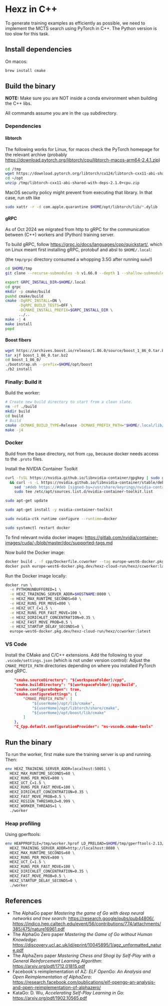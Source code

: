 # Hexz in C++

To generate training examples as efficiently as possible,
we need to implement the MCTS search using PyTorch in C++.
The Python version is too slow for this task.

## Install dependencies

On macos:

```bash
brew install cmake
```

## Build the binary

**NOTE:** Make sure you are NOT inside a conda environment when building the C++ libs.

All commands assume you are in the `cpp` subdirectory.

### Dependencies

#### libtorch

The following works for Linux, for macos check the PyTorch homepage
for the relevant archive (probably
<https://download.pytorch.org/libtorch/cpu/libtorch-macos-arm64-2.4.1.zip>)

```bash
cd /tmp
wget https://download.pytorch.org/libtorch/cu124/libtorch-cxx11-abi-shared-with-deps-2.4.1%2Bcu124.zip
cd ~/opt
unzip /tmp/libtorch-cxx11-abi-shared-with-deps-2.1.0+cpu.zip
```

MacOS security policy might prevent from executing that library. In that case, run sth like

```bash
sudo xattr -r -d com.apple.quarantine $HOME/opt/libtorch/lib/*.dylib
```

#### gRPC

As of Oct 2024 we migrated from http to gRPC for the communication between (C++) workers
and (Python) training server.

To build gRPC, follow <https://grpc.io/docs/languages/cpp/quickstart/>, which on Linux meant
first installing gRPC, protobuf and absl to `$HOME/.local`:

(the `tmp/grpc` directory consumed a whopping 3.5G after running `make`!)

```bash
cd $HOME/tmp
git clone --recurse-submodules -b v1.66.0 --depth 1 --shallow-submodules https://github.com/grpc/grpc

export GRPC_INSTALL_DIR=$HOME/.local
cd grpc
mkdir -p cmake/build
pushd cmake/build
cmake -DgRPC_INSTALL=ON \
      -DgRPC_BUILD_TESTS=OFF \
      -DCMAKE_INSTALL_PREFIX=$GRPC_INSTALL_DIR \
      ../..
make -j 4
make install
popd
```

#### Boost fibers

```bash
wget https://archives.boost.io/release/1.86.0/source/boost_1_86_0.tar.bz2
tar xjf boost_1_86_0.tar.bz2
cd boost_1_86_0/
./bootstrap.sh --prefix=$HOME/opt/boost
./b2 install
```

### Finally: Build it

Build the worker:

```bash
# Create new build directory to start from a clean slate.
rm -rf ./build
mkdir build
cd build
# Build
cmake -DCMAKE_BUILD_TYPE=Release -DCMAKE_PREFIX_PATH="$HOME/.local/lib/cmake;$HOME/opt/libtorch/share/cmake;$HOME/opt/boost/lib/cmake" .
make -j4
```

### Docker

Build from the base directory, not from `cpp`, because docker needs access to the `.proto` files.

Install the NVIDIA Container Toolkit

```bash
curl -fsSL https://nvidia.github.io/libnvidia-container/gpgkey | sudo gpg --dearmor -o /usr/share/keyrings/nvidia-container-toolkit-keyring.gpg \
  && curl -s -L https://nvidia.github.io/libnvidia-container/stable/deb/nvidia-container-toolkit.list | \
    sed 's#deb https://#deb [signed-by=/usr/share/keyrings/nvidia-container-toolkit-keyring.gpg] https://#g' | \
    sudo tee /etc/apt/sources.list.d/nvidia-container-toolkit.list

sudo apt-get update

sudo apt-get install -y nvidia-container-toolkit

sudo nvidia-ctk runtime configure --runtime=docker

sudo systemctl restart docker
```

To find relevant nvidia docker images: <https://gitlab.com/nvidia/container-images/cuda/-/blob/master/doc/supported-tags.md>

Now build the Docker image:

```bash
docker build . -f cpp/Dockerfile.ccworker --tag europe-west6-docker.pkg.dev/hexz-cloud-run/hexz/ccworker:latest
docker push europe-west6-docker.pkg.dev/hexz-cloud-run/hexz/ccworker:latest
```

Run the Docker image locally:

```bash
docker run \
  -e PYTHONUNBUFFERED=1 \
  -e HEXZ_TRAINING_SERVER_ADDR=$HOSTNAME:8080 \
  -e HEXZ_MAX_RUNTIME_SECONDS=60 \
  -e HEXZ_RUNS_PER_MOVE=800 \
  -e HEXZ_UCT_C=1.5 \
  -e HEXZ_RUNS_PER_FAST_MOVE=100 \
  -e HEXZ_DIRICHLET_CONCENTRATION=0.35 \
  -e HEXZ_FAST_MOVE_PROB=0.5 \
  -e HEXZ_STARTUP_DELAY_SECONDS=0 \
  europe-west6-docker.pkg.dev/hexz-cloud-run/hexz/ccworker:latest
```

### VS Code

Install the CMake and C/C++ extensions.
Add the following to your `.vscode/settings.json` (which is not under version control):
Adjust the `CMAKE_PREFIX_PATH` directories depending on where you installed PyTorch and gRPC.

```json
    "cmake.sourceDirectory": "${workspaceFolder}/cpp",
    "cmake.buildDirectory": "${workspaceFolder}/cpp/build",
    "cmake.configureOnOpen": true,
    "cmake.configureSettings": {
        "CMAKE_PREFIX_PATH": [
            "${userHome}/opt/lib/cmake", 
            "${userHome}/opt/libtorch/share/cmake",
            "${userHome}/opt/boost/lib/cmake"
        ]
    },
    "C_Cpp.default.configurationProvider": "ms-vscode.cmake-tools"
```

## Run the binary

To run the worker, first make sure the training server is up and running. Then:

```bash
env HEXZ_TRAINING_SERVER_ADDR=localhost:50051 \
  HEXZ_MAX_RUNTIME_SECONDS=60 \
  HEXZ_RUNS_PER_MOVE=800 \
  HEXZ_UCT_C=1.5 \
  HEXZ_RUNS_PER_FAST_MOVE=100 \
  HEXZ_DIRICHLET_CONCENTRATION=0.35 \
  HEXZ_FAST_MOVE_PROB=0.5 \
  HEXZ_RESIGN_THRESHOLD=0.999 \
  HEXZ_WORKER_THREADS=1 \
  ./worker
```

### Heap profiling

Using gperftools:

```bash
env HEAPPROFILE=/tmp/worker.hprof LD_PRELOAD=$HOME/tmp/gperftools-2.13/.libs/libtcmalloc.so \
  HEXZ_TRAINING_SERVER_ADDR=http://localhost:8080 \
  HEXZ_MAX_RUNTIME_SECONDS=60 \
  HEXZ_RUNS_PER_MOVE=800 \
  HEXZ_UCT_C=1.5 \
  HEXZ_RUNS_PER_FAST_MOVE=100 \
  HEXZ_DIRICHLET_CONCENTRATION=0.35 \
  HEXZ_FAST_MOVE_PROB=0.5 \
  HEXZ_STARTUP_DELAY_SECONDS=0 \
  ./worker
```

## References

* The AlphaGo paper _Mastering the game of Go with deep neural networks and tree search_:
  <https://research.google/pubs/pub44806/>,
  <https://indico.hep.caltech.edu/event/56/contributions/774/attachments/385/475/nature16961.pdf>
* The AlphaGo Zero paper _Mastering the Game of Go without Human Knowledge_:
  <https://discovery.ucl.ac.uk/id/eprint/10045895/1/agz_unformatted_nature.pdf>
* The AlphaZero paper _Mastering Chess and Shogi by Self-Play with a General Reinforcement Learning Algorithm_:
  <https://arxiv.org/pdf/1712.01815.pdf>
* Facebook's reimplementation of AZ: _ELF OpenGo: An Analysis and Open Reimplementation of AlphaZero_:
  <https://research.facebook.com/publications/elf-opengo-an-analysis-and-open-reimplementation-of-alphazero/>
* KataGo: D. Wu, _Accelerating Self-Play Learning in Go_:
  <https://arxiv.org/pdf/1902.10565.pdf>
